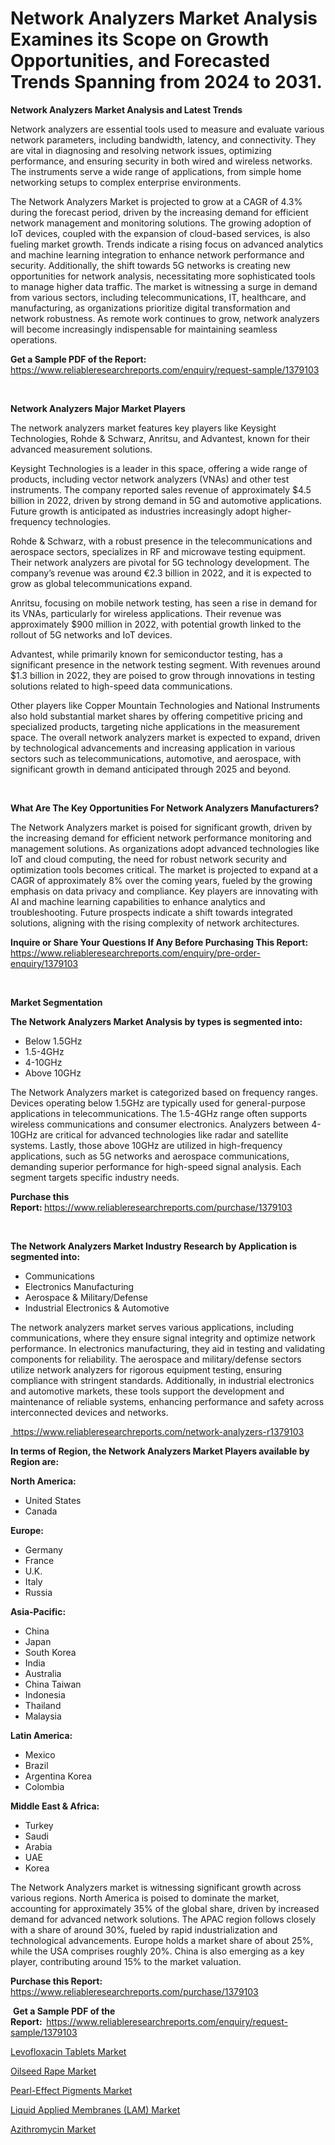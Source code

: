 <p><h1>Network Analyzers Market Analysis Examines its Scope on Growth Opportunities, and Forecasted Trends Spanning from 2024 to 2031.</h1></p><p><strong>Network Analyzers Market Analysis and Latest Trends</strong></p>
<p><p>Network analyzers are essential tools used to measure and evaluate various network parameters, including bandwidth, latency, and connectivity. They are vital in diagnosing and resolving network issues, optimizing performance, and ensuring security in both wired and wireless networks. The instruments serve a wide range of applications, from simple home networking setups to complex enterprise environments.</p><p>The Network Analyzers Market is projected to grow at a CAGR of 4.3% during the forecast period, driven by the increasing demand for efficient network management and monitoring solutions. The growing adoption of IoT devices, coupled with the expansion of cloud-based services, is also fueling market growth. Trends indicate a rising focus on advanced analytics and machine learning integration to enhance network performance and security. Additionally, the shift towards 5G networks is creating new opportunities for network analysis, necessitating more sophisticated tools to manage higher data traffic. The market is witnessing a surge in demand from various sectors, including telecommunications, IT, healthcare, and manufacturing, as organizations prioritize digital transformation and network robustness. As remote work continues to grow, network analyzers will become increasingly indispensable for maintaining seamless operations.</p></p>
<p><strong>Get a Sample PDF of the Report:&nbsp;</strong> <a href="https://www.reliableresearchreports.com/enquiry/request-sample/1379103">https://www.reliableresearchreports.com/enquiry/request-sample/1379103</a></p>
<p>&nbsp;</p>
<p><strong>Network Analyzers Major Market Players</strong></p>
<p><p>The network analyzers market features key players like Keysight Technologies, Rohde & Schwarz, Anritsu, and Advantest, known for their advanced measurement solutions. </p><p>Keysight Technologies is a leader in this space, offering a wide range of products, including vector network analyzers (VNAs) and other test instruments. The company reported sales revenue of approximately $4.5 billion in 2022, driven by strong demand in 5G and automotive applications. Future growth is anticipated as industries increasingly adopt higher-frequency technologies.</p><p>Rohde & Schwarz, with a robust presence in the telecommunications and aerospace sectors, specializes in RF and microwave testing equipment. Their network analyzers are pivotal for 5G technology development. The company’s revenue was around €2.3 billion in 2022, and it is expected to grow as global telecommunications expand.</p><p>Anritsu, focusing on mobile network testing, has seen a rise in demand for its VNAs, particularly for wireless applications. Their revenue was approximately $900 million in 2022, with potential growth linked to the rollout of 5G networks and IoT devices.</p><p>Advantest, while primarily known for semiconductor testing, has a significant presence in the network testing segment. With revenues around $1.3 billion in 2022, they are poised to grow through innovations in testing solutions related to high-speed data communications.</p><p>Other players like Copper Mountain Technologies and National Instruments also hold substantial market shares by offering competitive pricing and specialized products, targeting niche applications in the measurement space. The overall network analyzers market is expected to expand, driven by technological advancements and increasing application in various sectors such as telecommunications, automotive, and aerospace, with significant growth in demand anticipated through 2025 and beyond.</p></p>
<p>&nbsp;</p>
<p><strong>What Are The Key Opportunities For Network Analyzers Manufacturers?</strong></p>
<p><p>The Network Analyzers market is poised for significant growth, driven by the increasing demand for efficient network performance monitoring and management solutions. As organizations adopt advanced technologies like IoT and cloud computing, the need for robust network security and optimization tools becomes critical. The market is projected to expand at a CAGR of approximately 8% over the coming years, fueled by the growing emphasis on data privacy and compliance. Key players are innovating with AI and machine learning capabilities to enhance analytics and troubleshooting. Future prospects indicate a shift towards integrated solutions, aligning with the rising complexity of network architectures.</p></p>
<p><strong>Inquire or Share Your Questions If Any Before Purchasing This Report:</strong> <a href="https://www.reliableresearchreports.com/enquiry/pre-order-enquiry/1379103">https://www.reliableresearchreports.com/enquiry/pre-order-enquiry/1379103</a></p>
<p>&nbsp;</p>
<p><strong>Market Segmentation</strong></p>
<p><strong>The Network Analyzers Market Analysis by types is segmented into:</strong></p>
<p><ul><li>Below 1.5GHz</li><li>1.5-4GHz</li><li>4-10GHz</li><li>Above 10GHz</li></ul></p>
<p><p>The Network Analyzers market is categorized based on frequency ranges. Devices operating below 1.5GHz are typically used for general-purpose applications in telecommunications. The 1.5-4GHz range often supports wireless communications and consumer electronics. Analyzers between 4-10GHz are critical for advanced technologies like radar and satellite systems. Lastly, those above 10GHz are utilized in high-frequency applications, such as 5G networks and aerospace communications, demanding superior performance for high-speed signal analysis. Each segment targets specific industry needs.</p></p>
<p><strong>Purchase this Report:&nbsp;</strong><a href="https://www.reliableresearchreports.com/purchase/1379103">https://www.reliableresearchreports.com/purchase/1379103</a></p>
<p>&nbsp;</p>
<p><strong>The Network Analyzers Market Industry Research by Application is segmented into:</strong></p>
<p><ul><li>Communications</li><li>Electronics Manufacturing</li><li>Aerospace & Military/Defense</li><li>Industrial Electronics & Automotive</li></ul></p>
<p><p>The network analyzers market serves various applications, including communications, where they ensure signal integrity and optimize network performance. In electronics manufacturing, they aid in testing and validating components for reliability. The aerospace and military/defense sectors utilize network analyzers for rigorous equipment testing, ensuring compliance with stringent standards. Additionally, in industrial electronics and automotive markets, these tools support the development and maintenance of reliable systems, enhancing performance and safety across interconnected devices and networks.</p></p>
<p><a href="https://www.reliableresearchreports.com/network-analyzers-r1379103">&nbsp;https://www.reliableresearchreports.com/network-analyzers-r1379103</a></p>
<p><strong>In terms of Region, the Network Analyzers Market Players available by Region are:</strong></p>
<p>
    <p> <strong> North America: </strong>
        <ul>
            <li>United States</li>
            <li>Canada</li>
        </ul>
        </p> 
    <p> <strong> Europe: </strong>
        <ul>
            <li>Germany</li>
            <li>France</li>
            <li>U.K.</li>
            <li>Italy</li>
            <li>Russia</li>
        </ul>
        </p> 
    <p> <strong> Asia-Pacific: </strong>
        <ul>
            <li>China</li>
            <li>Japan</li>
            <li>South Korea</li>
            <li>India</li>
            <li>Australia</li>
            <li>China Taiwan</li>
            <li>Indonesia</li>
            <li>Thailand</li>
            <li>Malaysia</li>
        </ul>
        </p> 
    <p> <strong> Latin America: </strong>
        <ul>
            <li>Mexico</li>
            <li>Brazil</li>
            <li>Argentina Korea</li>
            <li>Colombia</li>
        </ul>
        </p> 
    <p> <strong> Middle East & Africa: </strong>
        <ul>
            <li>Turkey</li>
            <li>Saudi</li>
            <li>Arabia</li>
            <li>UAE</li>
            <li>Korea</li>
        </ul>
    </p>
    </p>
<p><p>The Network Analyzers market is witnessing significant growth across various regions. North America is poised to dominate the market, accounting for approximately 35% of the global share, driven by increased demand for advanced network solutions. The APAC region follows closely with a share of around 30%, fueled by rapid industrialization and technological advancements. Europe holds a market share of about 25%, while the USA comprises roughly 20%. China is also emerging as a key player, contributing around 15% to the market valuation.</p></p>
<p><strong>Purchase this Report: </strong><a href="https://www.reliableresearchreports.com/purchase/1379103">https://www.reliableresearchreports.com/purchase/1379103</a></p>
<p>&nbsp;<strong>Get a Sample PDF of the Report:&nbsp;&nbsp;</strong><a href="https://www.reliableresearchreports.com/enquiry/request-sample/1379103">https://www.reliableresearchreports.com/enquiry/request-sample/1379103</a></p>
<p><strong></strong></p>
<p><p><a href="https://www.linkedin.com/pulse/levofloxacin-tablets-market-size-growth-trends-statistics-lpshe?trackingId=4Z50O82rRUuD1utCtSktAw%3D%3D">Levofloxacin Tablets Market</a></p><p><a href="https://github.com/BellAuer/Market-Research-Report-List-1/blob/main/oilseed-rape-market.md">Oilseed Rape Market</a></p><p><a href="https://github.com/SamiaChowdhury801/Market-Research-Report-List-1/blob/main/pearl-effect-pigments-market.md">Pearl-Effect Pigments Market</a></p><p><a href="https://issuu.com/reportprime-2/docs/liquid-applied-membranes-lam-market_f0742296ba1dd8">Liquid Applied Membranes (LAM) Market</a></p><p><a href="https://www.linkedin.com/pulse/global-azithromycin-market-focus-product-type-oralinjectablesophthalmics-beyje?trackingId=1RnOp57XRZOlbNYhBpHvRQ%3D%3D">Azithromycin Market</a></p></p>